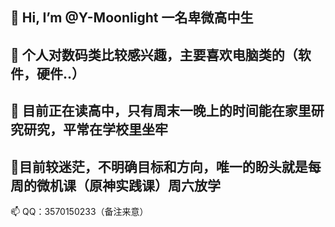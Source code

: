  👋 Hi, I’m @Y-Moonlight 一名卑微高中生
-----------------------------------------------
 👀 个人对数码类比较感兴趣，主要喜欢电脑类的（软件，硬件..）
-----------------------------------------------
 🌱 目前正在读高中，只有周末一晚上的时间能在家里研究研究，平常在学校里坐牢
-----------------------------------------------
 💞️目前较迷茫，不明确目标和方向，唯一的盼头就是每周的微机课（原神实践课）周六放学
-----------------------------------------------
 📫 QQ：3570150233（备注来意）

